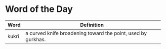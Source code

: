 # Word of the Day

|Word|Definition|
|---|---|
|kukri|a curved knife broadening toward the point, used by gurkhas.|